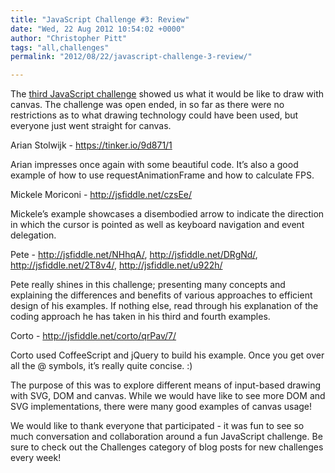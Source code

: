 ```yaml
---
title: "JavaScript Challenge #3: Review"
date: "Wed, 22 Aug 2012 10:54:02 +0000"
author: "Christopher Pitt"
tags: "all,challenges"
permalink: "2012/08/22/javascript-challenge-3-review/"

---
```

The <a href="/blog/2012/08/08/javascript-challenge-3/">third JavaScript challenge</a> showed us what it would be like to draw with canvas. The challenge was open ended, in so far as there were no restrictions as to what drawing technology could have been used, but everyone just went straight for canvas.

<!--more-->

Arian Stolwijk - <a href="https://tinker.io/9d871/1">https://tinker.io/9d871/1</a>

Arian impresses once again with some beautiful code. It’s also a good example of how to use requestAnimationFrame and how to calculate FPS.

Mickele Moriconi - <a href="http://jsfiddle.net/czsEe/">http://jsfiddle.net/czsEe/</a>

Mickele’s example showcases a disembodied arrow to indicate the direction in which the cursor is pointed as well as keyboard navigation and event delegation.

Pete - <a href="http://jsfiddle.net/NHhqA/">http://jsfiddle.net/NHhqA/</a>, <a href="http://jsfiddle.net/DRgNd/">http://jsfiddle.net/DRgNd/</a>, <a href="http://jsfiddle.net/2T8v4/">http://jsfiddle.net/2T8v4/</a>, <a href="http://jsfiddle.net/u922h/">http://jsfiddle.net/u922h/</a>

Pete really shines in this challenge; presenting many concepts and explaining the differences and benefits of various approaches to efficient design of his examples. If nothing else, read through his explanation of the coding approach he has taken in his third and fourth examples.

Corto - <a href="http://jsfiddle.net/corto/qrPav/7/">http://jsfiddle.net/corto/qrPav/7/</a>

Corto used CoffeeScript and jQuery to build his example. Once you get over all the @ symbols, it’s really quite concise. :)

The purpose of this was to explore different means of input-based drawing with SVG, DOM and canvas. While we would have like to see more DOM and SVG implementations, there were many good examples of canvas usage!

We would like to thank everyone that participated - it was fun to see so much conversation and collaboration around a fun JavaScript challenge. Be sure to check out the Challenges category of blog posts for new challenges every week!